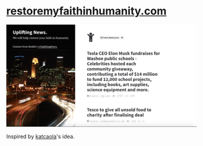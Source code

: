 # [restoremyfaithinhumanity.com](http://restoremyfaithinhumanity.com/#/)

![alt](https://github.com/ltalhouarne/restoremyfaithinhumanity/blob/master/img/restore.png)

Inspired by [katcaola](https://github.com/katcaola)'s idea.
